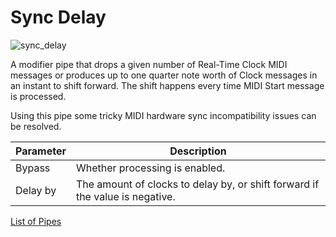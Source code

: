 # Sync Delay

![sync_delay](https://blokas.io/images/midihub/pipes/sync_delay.svg)

A modifier pipe that drops a given number of Real-Time Clock MIDI messages or produces up to one quarter note worth of Clock messages in an instant to shift forward.
The shift happens every time MIDI Start message is processed.

Using this pipe some tricky MIDI hardware sync incompatibility issues can be resolved.

| Parameter              | Description                                                  |
| ---------------------- | ------------------------------------------------------------ |
| Bypass                 | Whether processing is enabled.                               |
| Delay by               | The amount of clocks to delay by, or shift forward if the value is negative. |

<span class="blokas-web-hide">

[List of Pipes](index.md#the-list-of-pipes)

</span>